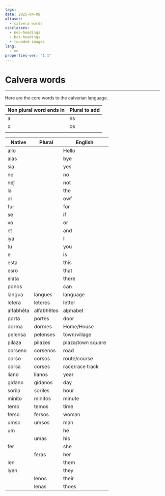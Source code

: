 ```yaml
---
tags: 
date: 2025-04-08
aliases:
  - calvera words
cssclasses:
  - neo-headings
  - bai-headings
  - rounded-images
lang:
  - en
properties-ver: "1.1"
---
```

# Calvera words

***
Here are the core words to the calverian language.

| Non plural word ends in | Plural to add |
| ----------------------- | ------------- |
| a                       | es            |
| o                       | os            |
|                         |               |

| Native    | Plural     | English           |
| --------- | ---------- | ----------------- |
| allo      |            | Hello             |
| alas      |            | bye               |
| sia       |            | yes               |
| ne        |            | no                |
| neĵ       |            | not               |
| la        |            | the               |
| di        |            | owf               |
| fur       |            | for               |
| se        |            | if                |
| vo        |            | or                |
| et        |            | and               |
| iya       |            | I                 |
| tu        |            | you               |
| e         |            | is                |
| esta      |            | this              |
| esro      |            | that              |
| elata     |            | there             |
| ponos     |            | can               |
| langua    | langues    | language          |
| letera    | leteres    | letter            |
| alfabhêta | alfabhêtes | alphabet          |
| porta     | portes     | door              |
| dorma     | dormes     | Home/House        |
| pelensa   | pelenses   | town/village      |
| pilaza    | pilazes    | plaza/town square |
| corseno   | corsenos   | road              |
| corso     | corsos     | route/course      |
| corsa     | corses     | race/race track   |
| liano     | lianos     | year              |
| gidano    | gidanos    | day               |
| sorila    | soriles    | hour              |
| minito    | minitos    | minute            |
| temo      | temos      | time              |
| ferso     | fersos     | woman             |
| umso      | umsos      | man               |
| um        |            | he                |
|           | umas       | his               |
| fer       |            | she               |
|           | feras      | her               |
| len       |            | them              |
| lyen      |            | they              |
|           | lenos      | their             |
|           | lenas      | thoes             |

